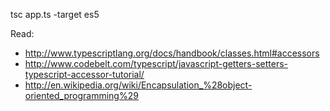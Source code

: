 tsc app.ts -target es5

Read:
- http://www.typescriptlang.org/docs/handbook/classes.html#accessors
- http://www.codebelt.com/typescript/javascript-getters-setters-typescript-accessor-tutorial/
- http://en.wikipedia.org/wiki/Encapsulation_%28object-oriented_programming%29
